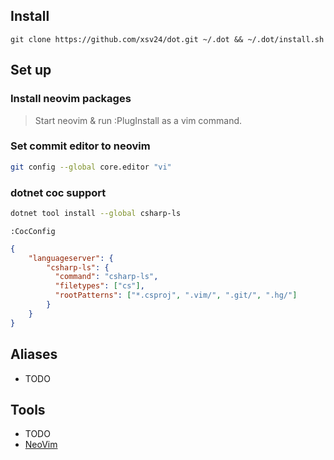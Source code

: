 ## Install 
```
git clone https://github.com/xsv24/dot.git ~/.dot && ~/.dot/install.sh
```

## Set up


### Install neovim packages
> Start neovim & run :PlugInstall as a vim command.

### Set commit editor to neovim
```bash
git config --global core.editor "vi" 
```

### dotnet coc support
```bash
dotnet tool install --global csharp-ls
```
```
:CocConfig
```
```json
{
    "languageserver": {
        "csharp-ls": {
          "command": "csharp-ls",
          "filetypes": ["cs"],
          "rootPatterns": ["*.csproj", ".vim/", ".git/", ".hg/"]
        }
    }
}
```

## Aliases 

- TODO

## Tools 
- TODO
- [NeoVim](https://neovim.io/)

